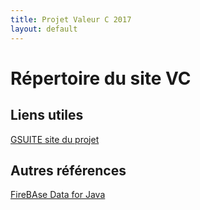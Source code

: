```yaml
---
title: Projet Valeur C 2017
layout: default
---
```


# Répertoire du site VC

## Liens utiles

[GSUITE site du projet](http://projets2017.isae.edu.lb/)

## Autres références

[FireBAse Data for Java](https://github.com/bane73/firebase4j)
